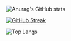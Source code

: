 <!--
**UkiMahfuda/UkiMahfuda** is a ✨ _special_ ✨ repository because its `README.md` (this file) appears on your GitHub profile.

Here are some ideas to get you started:

- 🔭 I’m currently working on ...
- 🌱 I’m currently learning ...
- 👯 I’m looking to collaborate on ...
- 🤔 I’m looking for help with ...
- 💬 Ask me about ...
- 📫 How to reach me: ...
- 😄 Pronouns: ...
- ⚡ Fun fact: ...
-->
![Anurag's GitHub stats](https://github-readme-stats.vercel.app/api?username=ukimahfuda&show_icons=true&theme=react&hide_border=true&border_radius=15&card_width=900)

[![GitHub Streak](https://github-readme-streak-stats.herokuapp.com?user=Uki%20Mahfuda&theme=react&hide_border=true&border_radius=15&card_width=900)](https://git.io/streak-stats)

![Top Langs](https://github-readme-stats.vercel.app/api/top-langs/?username=ukimahfuda&size_weight=0&count_weight=1&layout=donut)



